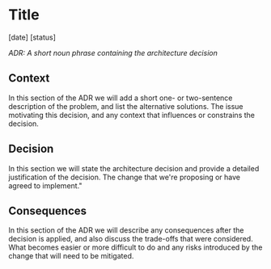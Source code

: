 # Title

\[date]
\[status]

_ADR: A short noun phrase containing the architecture decision_

## Context  
In this section of the ADR we will add a short one- or two-sentence description of the problem, and list the alternative solutions. 
The issue motivating this decision, and any context that influences or constrains the decision. 

## Decision  
In this section we will state the architecture decision and provide a detailed justification of the decision. 
The change that we're proposing or have agreed to implement."

## Consequences  
In this section of the ADR we will describe any consequences after the decision is applied, and also discuss the trade-offs that were considered.
What becomes easier or more difficult to do and any risks introduced by the change that will need to be mitigated.